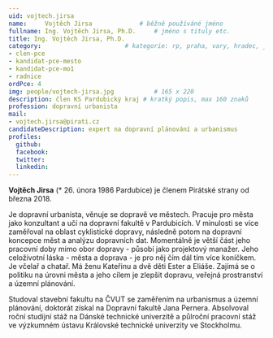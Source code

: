 ```yaml
---
uid: vojtech.jirsa
name:     Vojtěch Jirsa      		# běžně používáné jméno
fullname: Ing. Vojtěch Jirsa, Ph.D.		# jméno s tituly etc.
title: Ing. Vojtěch Jirsa, Ph.D.
category:                 		# kategorie: rp, praha, vary, hradec, jmk, senat
- clen-pce
- kandidat-pce-mesto
- kandidat-pce-mo1
- radnice
ordPce: 4
img: people/vojtech-jirsa.jpg           # 165 x 220
description: člen KS Pardubický kraj # kratký popis, max 160 znaků
profession: dopravní urbanista
mail:
- vojtech.jirsa@pirati.cz
candidateDescription: expert na dopravní plánování a urbanismus
profiles:
  github:
  facebook:
  twitter:
  linkedin:
---
```

**Vojtěch Jirsa** (* 26. února 1986 Pardubice) je členem Pirátské strany od března 2018.

Je dopravní urbanista, věnuje se dopravě ve městech. Pracuje pro města jako konzultant a učí na dopravní fakultě v Pardubicích. V minulosti se více zaměřoval na oblast cyklistické dopravy, následně potom na dopravní koncepce měst a analýzu dopravních dat. Momentálně je větší část jeho pracovní doby mimo obor dopravy - působí jako projektový manažer. Jeho celoživotní láska - města a doprava - je pro něj čím dál tím více koníčkem. Je včelař a chatař. Má ženu Kateřinu a dvě děti Ester a Eliáše. Zajímá se o politiku na úrovni města a jeho cílem je zlepšit dopravu, veřejná prostranství a územní plánování.

Studoval stavební fakultu na ČVUT se zaměřením na urbanismus a územní plánování, doktorát získal na Dopravní fakultě Jana Pernera. Absolvoval roční studijní stáž na Dánské technické univerzitě a půlroční pracovní stáž ve výzkumném ústavu Královské technické univerzity ve Stockholmu.
